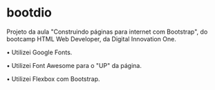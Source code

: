 # bootdio
Projeto da aula "Construindo páginas para internet com Bootstrap", do bootcamp HTML Web Developer, da Digital Innovation One.
<p>• Utilizei Google Fonts.</p>
<p>• Utilizei Font Awesome para o "UP" da página.</p>
<p>• Utilizei Flexbox com Bootstrap.</p>
